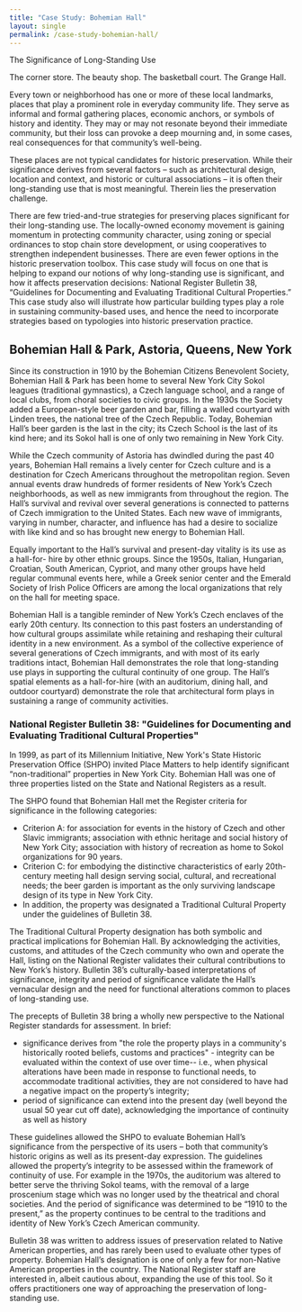 ```yaml
---
title: "Case Study: Bohemian Hall"
layout: single
permalink: /case-study-bohemian-hall/
---
```


The Significance of Long-Standing Use

The corner store. The beauty shop. The basketball court. The Grange Hall.

Every town or neighborhood has one or more of these local landmarks, places that play a prominent role in everyday community life. They serve as informal and formal gathering places, economic anchors, or symbols of history and identity. They may or may not resonate beyond their immediate community, but their loss can provoke a deep mourning and, in some cases, real consequences for that community’s well-being.

These places are not typical candidates for historic preservation. While their significance derives from several factors – such as architectural design, location and context, and historic or cultural associations – it is often their long-standing use that is most meaningful. Therein lies the preservation challenge.

There are few tried-and-true strategies for preserving places significant for their long-standing use. The locally-owned economy movement is gaining momentum in protecting community character, using zoning or special ordinances to stop chain store development, or using cooperatives to strengthen independent businesses. There are even fewer options in the historic preservation toolbox. This case study will focus on one that is helping to expand our notions of why long-standing use is significant, and how it affects preservation decisions: National Register Bulletin 38, “Guidelines for Documenting and Evaluating Traditional Cultural Properties.” This case study also will illustrate how particular building types play a role in sustaining community-based uses, and hence the need to incorporate strategies based on typologies into historic preservation practice.

## Bohemian Hall & Park, Astoria, Queens, New York

Since its construction in 1910 by the Bohemian Citizens Benevolent Society, Bohemian Hall & Park has been home to several New York City Sokol leagues (traditional gymnastics), a Czech language school, and a range of local clubs, from choral societies to civic groups. In the 1930s the Society added a European-style beer garden and bar, filling a walled courtyard with Linden trees, the national tree of the Czech Republic. Today, Bohemian Hall’s beer garden is the last in the city; its Czech School is the last of its kind here; and its Sokol hall is one of only two remaining in New York City.

While the Czech community of Astoria has dwindled during the past 40 years, Bohemian Hall remains a lively center for Czech culture and is a destination for Czech Americans throughout the metropolitan region. Seven annual events draw hundreds of former residents of New York’s Czech neighborhoods, as well as new immigrants from throughout the region. The Hall’s survival and revival over several generations is connected to patterns of Czech immigration to the United States. Each new wave of immigrants, varying in number, character, and influence has had a desire to socialize with like kind and so has brought new energy to Bohemian Hall.

Equally important to the Hall’s survival and present-day vitality is its use as a hall-for- hire by other ethnic groups. Since the 1950s, Italian, Hungarian, Croatian, South American, Cypriot, and many other groups have held regular communal events here, while a Greek senior center and the Emerald Society of Irish Police Officers are among the local organizations that rely on the hall for meeting space.

Bohemian Hall is a tangible reminder of New York’s Czech enclaves of the early 20th century. Its connection to this past fosters an understanding of how cultural groups assimilate while retaining and reshaping their cultural identity in a new environment. As a symbol of the collective experience of several generations of Czech immigrants, and with most of its early traditions intact, Bohemian Hall demonstrates the role that long-standing use plays in supporting the cultural continuity of one group. The Hall’s spatial elements as a hall-for-hire (with an auditorium, dining hall, and outdoor courtyard) demonstrate the role that architectural form plays in sustaining a range of community activities.

### National Register Bulletin 38: "Guidelines for Documenting and Evaluating Traditional Cultural Properties"

In 1999, as part of its Millennium Initiative, New York's State Historic Preservation Office (SHPO) invited Place Matters to help identify significant “non-traditional” properties in New York City. Bohemian Hall was one of three properties listed on the State and National Registers as a result.

The SHPO found that Bohemian Hall met the Register criteria for significance in the following categories:

- Criterion A: for association for events in the history of Czech and  other Slavic immigrants; association with ethnic heritage and social  history of New York City; association with history of recreation as  home to Sokol organizations for 90 years.
- Criterion C: for embodying the distinctive characteristics of early  20th-century meeting hall design serving social, cultural, and  recreational needs; the beer garden is important as the only  surviving landscape design of its type in New York City.
- In addition, the property was designated a Traditional Cultural  Property under the guidelines of Bulletin 38.

The Traditional Cultural Property designation has both symbolic and practical implications for Bohemian Hall. By acknowledging the activities, customs, and attitudes of the Czech community who own and operate the Hall, listing on the National Register validates their cultural contributions to New York’s history. Bulletin 38’s culturally-based interpretations of significance, integrity and period of significance validate the Hall’s vernacular design and the need for functional alterations common to places of long-standing use.

The precepts of Bulletin 38 bring a wholly new perspective to the National Register standards for assessment. In brief:

- significance derives from "the role the property plays in a  community's historically rooted beliefs, customs and practices" - integrity can be evaluated within the context of use over time--  i.e., when physical alterations have been made in response to  functional needs, to accommodate traditional activities, they are  not considered to have had a negative impact on the property’s  integrity;
- period of significance can extend into the present day (well beyond  the usual 50 year cut off date), acknowledging the importance of  continuity as well as history

These guidelines allowed the SHPO to evaluate Bohemian Hall’s significance from the perspective of its users – both that community’s historic origins as well as its present-day expression. The guidelines allowed the property’s integrity to be assessed within the framework of continuity of use. For example in the 1970s, the auditorium was altered to better serve the thriving Sokol teams, with the removal of a large proscenium stage which was no longer used by the theatrical and choral societies. And the period of significance was determined to be “1910 to the present,” as the property continues to be central to the traditions and identity of New York’s Czech American community.

Bulletin 38 was written to address issues of preservation related to Native American properties, and has rarely been used to evaluate other types of property. Bohemian Hall’s designation is one of only a few for non-Native American properties in the country. The National Register staff are interested in, albeit cautious about, expanding the use of this tool. So it offers practitioners one way of approaching the preservation of long-standing use.
